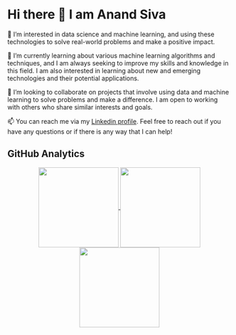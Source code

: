# Hi there 👋 I am Anand Siva

👀 I’m interested in data science and machine learning, and using these technologies to solve real-world problems and make a positive impact.

🌱 I’m currently learning about various machine learning algorithms and techniques, and I am always seeking to improve my skills and knowledge in this field. I am also interested in learning about new and emerging technologies and their potential applications.

💞️ I’m looking to collaborate on projects that involve using data and machine learning to solve problems and make a difference. I am open to working with others who share similar interests and goals.

📫 You can reach me via my [Linkedin profile](https://www.linkedin.com/in/anandsivapv/). Feel free to reach out if you have any questions or if there is any way that I can help!

## GitHub Analytics 

<p align="center">
<a href="https://github.com/pvanand07">
  <img  align="center" height="180em" src="https://github-readme-stats-eight-theta.vercel.app/api/top-langs/?username=pvanand07&theme=github-compact&langs_count=10&exclude_repo=gamebase&hide=objective-c,ruby,swift,kotlin,shell" />
  <img  align="center" height="180em" src="https://github-readme-activity-graph.cyclic.app/graph?username=pvanand07&theme=github-compact"/>
  <img  align="center" height="180em" src="https://github-readme-streak-stats.herokuapp.com/?user=pvanand07&theme=github-compact"/>
  
</a>
</p>

<!---
pvanand07/pvanand07 is a ✨ special ✨ repository because its `README.md` (this file) appears on your GitHub profile.
You can click the Preview link to take a look at your changes.
--->

